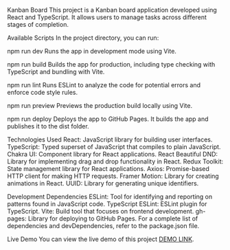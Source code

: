 Kanban Board
This project is a Kanban board application developed using React and TypeScript. It allows users to manage tasks across different stages of completion.

Available Scripts
In the project directory, you can run:

npm run dev
Runs the app in development mode using Vite.

npm run build
Builds the app for production, including type checking with TypeScript and bundling with Vite.

npm run lint
Runs ESLint to analyze the code for potential errors and enforce code style rules.

npm run preview
Previews the production build locally using Vite.

npm run deploy
Deploys the app to GitHub Pages. It builds the app and publishes it to the dist folder.

Technologies Used
React: JavaScript library for building user interfaces.
TypeScript: Typed superset of JavaScript that compiles to plain JavaScript.
Chakra UI: Component library for React applications.
React Beautiful DND: Library for implementing drag and drop functionality in React.
Redux Toolkit: State management library for React applications.
Axios: Promise-based HTTP client for making HTTP requests.
Framer Motion: Library for creating animations in React.
UUID: Library for generating unique identifiers.

Development Dependencies
ESLint: Tool for identifying and reporting on patterns found in JavaScript code.
TypeScript ESLint: ESLint plugin for TypeScript.
Vite: Build tool that focuses on frontend development.
gh-pages: Library for deploying to GitHub Pages.
For a complete list of dependencies and devDependencies, refer to the package.json file.

Live Demo
You can view the live demo of this project [DEMO LINK](https://pozdnya.github.io/Kanban-board/).